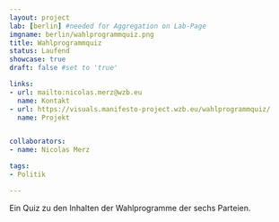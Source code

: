 ```yaml
---
layout: project
lab: [berlin] #needed for Aggregation on Lab-Page
imgname: berlin/wahlprogrammquiz.png
title: Wahlprogrammquiz
status: Laufend
showcase: true
draft: false #set to 'true'

links:
- url: mailto:nicolas.merz@wzb.eu
  name: Kontakt
- url: https://visuals.manifesto-project.wzb.eu/wahlprogrammquiz/
  name: Projekt


collaborators:
- name: Nicolas Merz

tags:
- Politik

---
```


Ein Quiz zu den Inhalten der Wahlprogramme der sechs Parteien.
